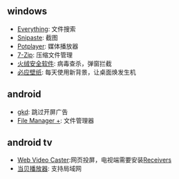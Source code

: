 ## windows  
- [Everything](https://www.voidtools.com/zh-cn/): 文件搜索
- [Snipaste](https://www.snipaste.com/): 截图
- [Potplayer](https://potplayer.daum.net/): 媒体播放器
- [7-Zip](https://www.7-zip.org/): 压缩文件管理
- [火绒安全软件](https://www.huorong.cn/person5.html): 病毒查杀，弹窗拦截
- [必应壁纸](https://www.microsoft.com/bing/bing-wallpaper): 每天使用新背景，让桌面焕发生机

## android  
- [gkd](https://github.com/gkd-kit/gkd): 跳过开屏广告
- [File Manager +](https://play.google.com/store/apps/details?id=com.alphainventor.filemanager&pcampaignid=web_share): 文件管理器

## android tv  
- [Web Video Caster](https://www.webvideocaster.com/home):网页投屏，电视端需要安装[Receivers](https://www.webvideocaster.com/receivers)
- [当贝播放器](https://www.dangbei.com/player/): 支持局域网


